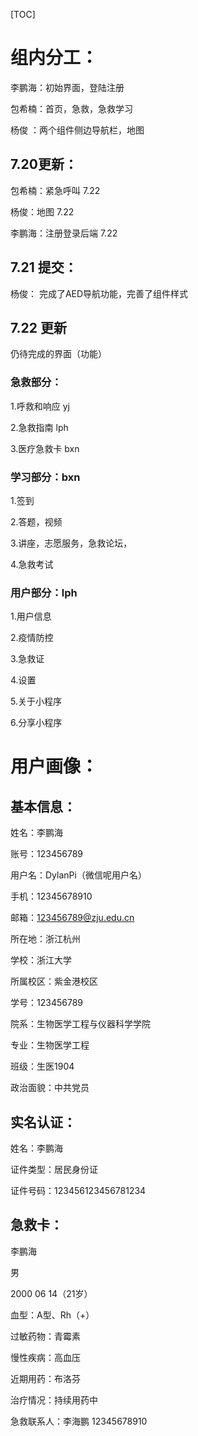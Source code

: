 [TOC]



# 组内分工：

李鹏海：初始界面，登陆注册

包希楠：首页，急救，急救学习

杨俊  ：两个组件侧边导航栏，地图

## 7.20更新：

包希楠：紧急呼叫 7.22

杨俊：地图 7.22

李鹏海：注册登录后端 7.22

## 7.21 提交：

杨俊： 完成了AED导航功能，完善了组件样式

## 7.22 更新

仍待完成的界面（功能）

### 急救部分：

1.呼救和响应 yj

2.急救指南 lph

3.医疗急救卡 bxn 

### 学习部分：bxn

1.签到

2.答题，视频

3.讲座，志愿服务，急救论坛，

4.急救考试

### 用户部分：lph

1.用户信息

2.疫情防控

3.急救证

4.设置

5.关于小程序

6.分享小程序



# 用户画像：

## 基本信息：

姓名：李鹏海

账号：123456789

用户名：DylanPi（微信呢用户名）

手机：12345678910

邮箱：123456789@zju.edu.cn

所在地：浙江杭州

学校：浙江大学

所属校区：紫金港校区

学号：123456789

院系：生物医学工程与仪器科学学院

专业：生物医学工程

班级：生医1904

政治面貌：中共党员

## 实名认证：

姓名：李鹏海

证件类型：居民身份证

证件号码：123456123456781234

## 急救卡：

李鹏海

男

2000 06 14（21岁）

血型：A型、Rh（+）

过敏药物：青霉素

慢性疾病：高血压

近期用药：布洛芬

治疗情况：持续用药中

急救联系人：李海鹏 12345678910



